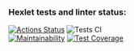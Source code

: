 ### Hexlet tests and linter status:
[![Actions Status](https://github.com/spacewalrus73/python-project-50/workflows/hexlet-check/badge.svg)](https://github.com/spacewalrus73/python-project-50/actions) 
![Tests CI](https://github.com/spacewalrus73/python-project-50/actions/workflows/Project_check.yml/badge.svg)  
[![Maintainability](https://api.codeclimate.com/v1/badges/78249a13e03c7c051d4f/maintainability)](https://codeclimate.com/github/spacewalrus73/python-project-50/maintainability)  [![Test Coverage](https://api.codeclimate.com/v1/badges/78249a13e03c7c051d4f/test_coverage)](https://codeclimate.com/github/spacewalrus73/python-project-50/test_coverage)
